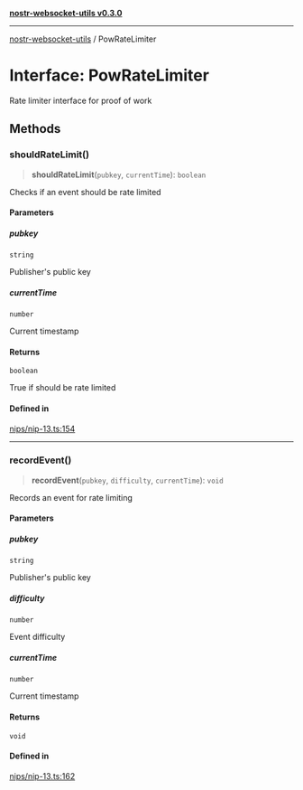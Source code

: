 [**nostr-websocket-utils v0.3.0**](../README.md)

***

[nostr-websocket-utils](../globals.md) / PowRateLimiter

# Interface: PowRateLimiter

Rate limiter interface for proof of work

## Methods

### shouldRateLimit()

> **shouldRateLimit**(`pubkey`, `currentTime`): `boolean`

Checks if an event should be rate limited

#### Parameters

##### pubkey

`string`

Publisher's public key

##### currentTime

`number`

Current timestamp

#### Returns

`boolean`

True if should be rate limited

#### Defined in

[nips/nip-13.ts:154](https://github.com/HumanjavaEnterprises/nostr-websocket-utils/blob/main/src/nips/nip-13.ts#L154)

***

### recordEvent()

> **recordEvent**(`pubkey`, `difficulty`, `currentTime`): `void`

Records an event for rate limiting

#### Parameters

##### pubkey

`string`

Publisher's public key

##### difficulty

`number`

Event difficulty

##### currentTime

`number`

Current timestamp

#### Returns

`void`

#### Defined in

[nips/nip-13.ts:162](https://github.com/HumanjavaEnterprises/nostr-websocket-utils/blob/main/src/nips/nip-13.ts#L162)
